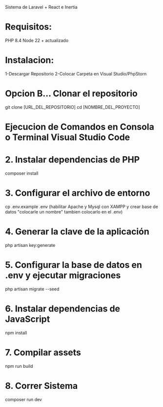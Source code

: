 Sistema de Laravel + React e Inertia
# Requisitos:
PHP 8.4
Node 22 + actualizado
# Instalacion:
1-Descargar Repositorio
2-Colocar Carpeta en Visual Studio/PhpStorn
# Opcion B... Clonar el repositorio
git clone [URL_DEL_REPOSITORIO]
cd [NOMBRE_DEL_PROYECTO]
# Ejecucion de Comandos en Consola o Terminal Visual Studio Code
# 2. Instalar dependencias de PHP
composer install

# 3. Configurar el archivo de entorno
cp .env.example .env (habilitar Apache y Mysql con XAMPP y crear base de datos "colocarle un nombre" tambien colocarlo en el .env)

# 4. Generar la clave de la aplicación
php artisan key:generate

# 5. Configurar la base de datos en .env y ejecutar migraciones
php artisan migrate --seed

# 6. Instalar dependencias de JavaScript
npm install

# 7. Compilar assets
npm run build
# 8. Correr Sistema
composer run dev 
